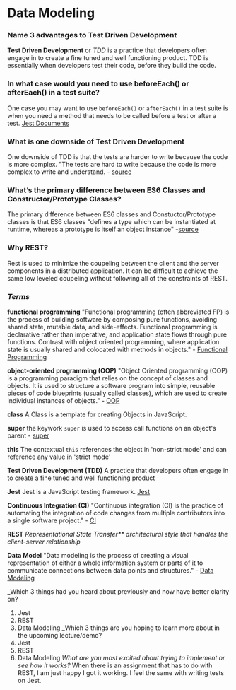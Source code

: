 # Data Modeling # 

### Name 3 advantages to Test Driven Development
**Test Driven Development** or _TDD_ is a practice that developers often engage in to create a fine tuned and well functioning product. TDD is essentially when developers test their code, before they build the code. 

### In what case would you need to use beforeEach() or afterEach() in a test suite?
One case you may want to use `beforeEach()` or `afterEach()` in a test suite is when you need a method that needs to be called before a test or after a test. 
[Jest Documents](https://jestjs.io/docs/setup-teardown)

### What is one downside of Test Driven Development
One downside of TDD is that the tests are harder to write because the code is more complex. "The tests are hard to write because the code is more complex to write and understand. - [source](https://www.fleekitsolutions.com/bdd-vs-tdd-pros-cons/)

### What’s the primary difference between ES6 Classes and Constructor/Prototype Classes?
The primary difference between ES6 classes and Constuctor/Prototype classes is that ES6 classes "defines a type which can be instantiated at runtime, whereas a prototype is itself an object instance" -[source](https://www.toptal.com/javascript/es6-class-chaos-keeps-js-developer-up)

### Why REST?
Rest is used to minimize the coupeling between the client and the server components in a distributed application. It can be difficult to achieve the same low leveled coupeling without following all of the constraints of REST.

### _Terms_
**functional programming**
"Functional programming (often abbreviated FP) is the process of building software by composing pure functions, avoiding shared state, mutable data, and side-effects. Functional programming is declarative rather than imperative, and application state flows through pure functions. Contrast with object oriented programming, where application state is usually shared and colocated with methods in objects." - [Functional Programming](https://medium.com/javascript-scene/master-the-javascript-interview-what-is-functional-programming-7f218c68b3a0)


**object-oriented programming (OOP)**
"Object Oriented programming (OOP) is a programming paradigm that relies on the concept of classes and objects. It is used to structure a software program into simple, reusable pieces of code blueprints (usually called classes), which are used to create individual instances of objects." - [OOP](https://www.educative.io/blog/object-oriented-programming)


**class**
A Class is a template for creating Objects in JavaScript. 


**super**
the keywork `super` is used to access call functions on an object's parent - [super](https://developer.mozilla.org/en-US/docs/Web/JavaScript/Reference/Operators/super)


**this**
The contextual `this` references the object in 'non-strict mode' and can reference any value in 'strict mode'


**Test Driven Development (TDD)**
A practice that developers often engage in to create a fine tuned and well functioning product


**Jest**
Jest is a JavaScript testing framework. [Jest](https://jestjs.io/)


**Continuous Integration (CI)**
"Continuous integration (CI) is the practice of automating the integration of code changes from multiple contributors into a single software project." - [CI](https://www.atlassian.com/continuous-delivery/continuous-integration)


**REST**
_Representational State Transfer** architectural style that handles the client-server relationship_


**Data Model**
"Data modeling is the process of creating a visual representation of either a whole information system or parts of it to communicate connections between data points and structures." - [Data Modeling](https://www.ibm.com/cloud/learn/data-modeling)


_Which 3 things had you heard about previously and now have better clarity on?
1. Jest 
2. REST
3. Data Modeling 
_Which 3 things are you hoping to learn more about in the upcoming lecture/demo?
1. Jest 
2. REST 
3. Data Modeling
_What are you most excited about trying to implement or see how it works?_
When there is an assignment that has to do with REST, I am just happy I got it working. I feel the same with writing tests on Jest. 
